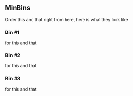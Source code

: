 ## MinBins

Order this and that right from here, here is what they look like

### Bin #1

for this and that

### Bin #2

for this and that

### Bin #3

for this and that
